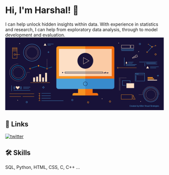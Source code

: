 


# Hi, I'm Harshal! 👋
I can help unlock hidden insights within data. With experience in statistics and research, I can help from exploratory data analysis, through to model development and evaluation.
![Logo](https://github.com/harshk1234/harshk1234/blob/README.md/BlogHeader_Motion-2.jpg)


## 🔗 Links

[![twitter](https://img.shields.io/badge/twitter-1DA1F2?style=for-the-badge&logo=twitter&logoColor=white)](https://twitter.com/AcSagacity)


## 🛠 Skills
SQL, Python, HTML, CSS, C, C++ ...

